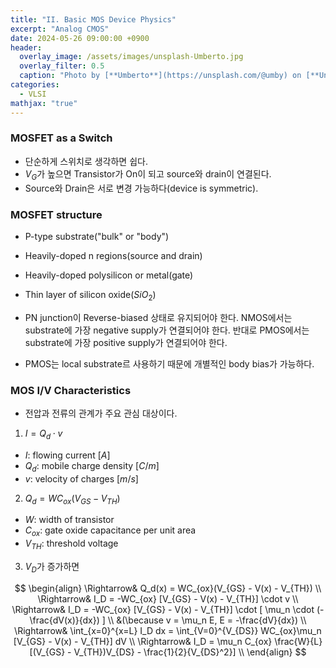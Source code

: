 ```yaml
---
title: "II. Basic MOS Device Physics"
excerpt: "Analog CMOS"
date: 2024-05-26 09:00:00 +0900
header:
  overlay_image: /assets/images/unsplash-Umberto.jpg
  overlay_filter: 0.5
  caption: "Photo by [**Umberto**](https://unsplash.com/@umby) on [**Unsplash**](https://unsplash.com/)"
categories:
  - VLSI
mathjax: "true"
---
```


### MOSFET as a Switch

- 단순하게 스위치로 생각하면 쉽다.
- $V_G$가 높으면 Transistor가 On이 되고 source와 drain이 연결된다.
- Source와 Drain은 서로 변경 가능하다(device is symmetric).

### MOSFET structure

- P-type substrate("bulk" or "body")
- Heavily-doped n regions(source and drain)
- Heavily-doped polysilicon or metal(gate)
- Thin layer of silicon oxide($SiO_2$)

- PN junction이 Reverse-biased 상태로 유지되어야 한다. NMOS에서는 substrate에 가장 negative supply가 연결되어야 한다. 반대로 PMOS에서는 substrate에 가장 positive supply가 연결되어야 한다.
- PMOS는 local substrate르 사용하기 때문에 개별적인 body bias가 가능하다.

### MOS I/V Characteristics

- 전압과 전류의 관계가 주요 관심 대상이다.

1. $I = Q_d \cdot v$
  - $I$: flowing current $[A]$
  - $Q_d$: mobile charge density $[C/m]$
  - $v$: velocity of charges $[m/s]$
2. $Q_d = WC_{ox}(V_{GS} - V_{TH})$
  - $W$: width of transistor
  - $C_{ox}$: gate oxide capacitance per unit area
  - $V_{TH}$: threshold voltage
3. $V_D$가 증가하면

$$
\begin{align}
\Rightarrow& Q_d(x) = WC_{ox}(V_{GS} - V(x) - V_{TH}) \\
\Rightarrow& I_D = -WC_{ox} [V_{GS} - V(x) - V_{TH}] \cdot v \\
\Rightarrow& I_D = -WC_{ox} [V_{GS} - V(x) - V_{TH}] \cdot [ \mu_n \cdot (-\frac{dV(x)}{dx}) ] \\
&(\because v = \mu_n E, E = -\frac{dV}{dx}) \\
\Rightarrow& \int_{x=0}^{x=L} I_D dx = \int_{V=0}^{V_{DS}} WC_{ox}\mu_n [V_{GS} - V(x) - V_{TH}] dV \\
\Rightarrow& I_D = \mu_n C_{ox} \frac{W}{L} [(V_{GS} - V_{TH})V_{DS} - \frac{1}{2}{V_{DS}^2}] \\
\end{align}
$$
